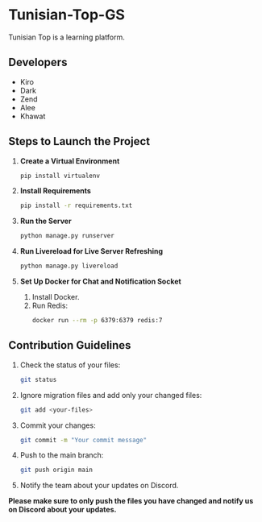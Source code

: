 # Tunisian-Top-GS

Tunisian Top is a learning platform.

## Developers
- Kiro
- Dark
- Zend
- Alee
- Khawat

## Steps to Launch the Project

1. **Create a Virtual Environment**
    ```bash
    pip install virtualenv
    ```

2. **Install Requirements**
    ```bash
    pip install -r requirements.txt
    ```

3. **Run the Server**
    ```bash
    python manage.py runserver
    ```

4. **Run Livereload for Live Server Refreshing**
    ```bash
    python manage.py livereload
    ```

5. **Set Up Docker for Chat and Notification Socket**
    1. Install Docker.
    2. Run Redis:
        ```bash
        docker run --rm -p 6379:6379 redis:7
        ```

## Contribution Guidelines

1. Check the status of your files:
    ```bash
    git status
    ```

2. Ignore migration files and add only your changed files:
    ```bash
    git add <your-files>
    ```

3. Commit your changes:
    ```bash
    git commit -m "Your commit message"
    ```

4. Push to the main branch:
    ```bash
    git push origin main
    ```

5. Notify the team about your updates on Discord.

**Please make sure to only push the files you have changed and notify us on Discord about your updates.**
